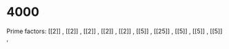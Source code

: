 # 4000

Prime factors: [[2]] , [[2]] , [[2]] , [[2]] , [[2]] , [[5]] , [[25]] , [[5]] , [[5]] , [[5]] , 